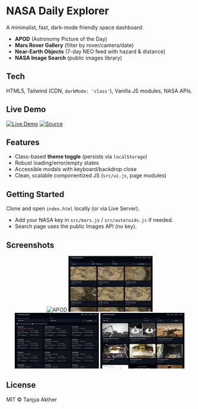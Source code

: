 # NASA Daily Explorer

A minimalist, fast, dark-mode friendly space dashboard:
- **APOD** (Astronomy Picture of the Day)
- **Mars Rover Gallery** (filter by rover/camera/date)
- **Near-Earth Objects** (7-day NEO feed with hazard & distance)
- **NASA Image Search** (public images library)

## Tech
HTML5, Tailwind (CDN, `darkMode: 'class'`), Vanilla JS modules, NASA APIs.

## Live Demo
[![Live Demo](https://img.shields.io/badge/Live-Demo-informational)](https://tanjya.github.io/nasa-portfolio/)
[![Source](https://img.shields.io/badge/GitHub-Repo-black)](https://github.com/Tanjya/nasa-portfolio)


## Features
- Class-based **theme toggle** (persists via `localStorage`)
- Robust loading/error/empty states
- Accessible modals with keyboard/backdrop close
- Clean, scalable componentized JS (`src/ui.js`, page modules)

## Getting Started
Clone and open `index.html` locally (or via Live Server).
- Add your NASA key in `src/mars.js` / `src/asteroids.js` if needed.
- Search page uses the public Images API (no key).

## Screenshots
<div align="center">
  <img src="./nasa-daily-explorer/assets/" alt="APOD" width="45%"/>
  <img src="./nasa-daily-explorer/assets/mars.png" alt="Mars Rover Gallery" width="45%"/><br/>
  <img src="./nasa-daily-explorer/assets/asteroids.png" alt="Near-Earth Objects" width="45%"/>
  <img src="./nasa-daily-explorer/assets/search.png" alt="NASA Image Search" width="45%"/>
</div>

## License
MIT © Tanjya Akther
